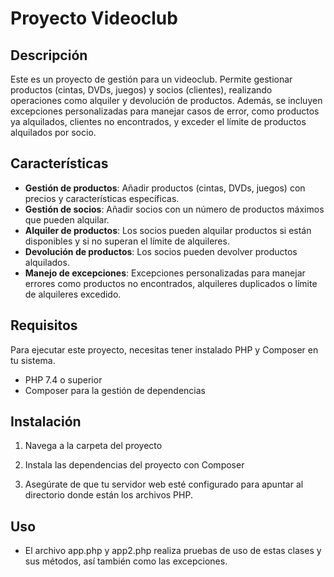 # Proyecto Videoclub

## Descripción
Este es un proyecto de gestión para un videoclub. Permite gestionar productos (cintas, DVDs, juegos) y socios (clientes), realizando operaciones como alquiler y devolución de productos. Además, se incluyen excepciones personalizadas para manejar casos de error, como productos ya alquilados, clientes no encontrados, y exceder el límite de productos alquilados por socio.

## Características
- **Gestión de productos**: Añadir productos (cintas, DVDs, juegos) con precios y características específicas.
- **Gestión de socios**: Añadir socios con un número de productos máximos que pueden alquilar.
- **Alquiler de productos**: Los socios pueden alquilar productos si están disponibles y si no superan el límite de alquileres.
- **Devolución de productos**: Los socios pueden devolver productos alquilados.
- **Manejo de excepciones**: Excepciones personalizadas para manejar errores como productos no encontrados, alquileres duplicados o límite de alquileres excedido.

## Requisitos
Para ejecutar este proyecto, necesitas tener instalado PHP y Composer en tu sistema.

- PHP 7.4 o superior
- Composer para la gestión de dependencias

## Instalación

1. Navega a la carpeta del proyecto

2. Instala las dependencias del proyecto con Composer

3. Asegúrate de que tu servidor web esté configurado para apuntar al directorio donde están los archivos PHP.

## Uso

- El archivo app.php y app2.php realiza pruebas de uso de estas clases y sus métodos, así también como las excepciones.
